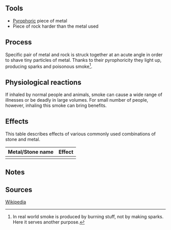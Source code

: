 ## Tools
- [Pyrophoric](https://en.wikipedia.org/wiki/Pyrophoricity) piece of metal 
- Piece of rock harder than the metal used

## Process
Specific pair of metal and rock is struck together at an acute angle in order to shave tiny particles of metal. Thanks to their pyrophoricity they light up, producing sparks and poisonous smoke[^1].

## Physiological reactions
If inhaled by normal people and animals, smoke can cause a wide range of illnesses or be deadly in large volumes.
For small number of people, however, inhaling this smoke can bring benefits.

## Effects
This table describes effects of various commonly used combinations of stone and metal.

| Metal/Stone name | Effect |
| ---------------- | ------ |
|                  |        |

## Notes
[^1]: In real world smoke is produced by burning stuff, not by making sparks.
	Here it serves another purpose.

## Sources
[Wikipedia](https://en.wikipedia.org/wiki/Fire_striker)